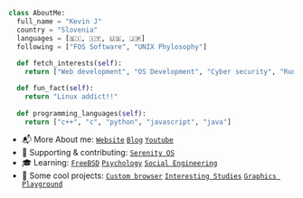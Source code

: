 ```python
class AboutMe: 
  full_name = "Kevin J" 
  country = "Slovenia"
  languages = [🇸🇮, 🇮🇹, 🇺🇸, 🇯🇵]
  following = ["FOS Software", "UNIX Phylosophy"]
  
  def fetch_interests(self): 
    return ["Web development", "OS Development", "Cyber security", "Running", "Japan", "Unix"]

  def fun_fact(self): 
    return "Linux addict!!"
    
  def programming_languages(self): 
    return ["c++", "c", "python", "javascript", "java"]
```

 - 📬 More About me: <a href="https://0xdeadbeer.github.io/">`Website`</a> <a href="https://0xdeadbeer.neocities.org/">`Blog`</a> <a href="https://www.youtube.com/channel/UCICp0q6JpR_9yeICzj9mBkA">`Youtube`</a> 
 - 💪 Supporting & contributing: <a href="https://github.com/serenityos/serenity">`Serenity OS`</a>
 - 🎓 Learning: <a href="https://www.freebsd.org/">`FreeBSD`</a> <a href="https://changingminds.org/">`Psychology`</a> <a href="https://www.amazon.com/Social-Engineering-Science-Human-Hacking/dp/111943338X">`Social Engineering`</a>
 - 🧠 Some cool projects: <a href="https://github.com/0xdeadbeer/seekpeek">`Custom browser`</a> <a href="https://github.com/0xdeadbeer/studies">`Interesting Studies`</a> <a href="https://github.com/0xdeadbeer/opengl-experiments">`Graphics Playground`</a>

